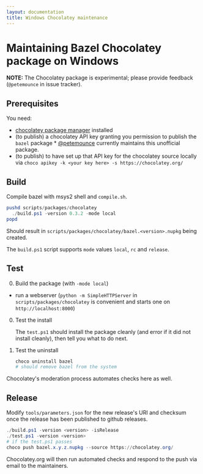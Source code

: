 ```yaml
---
layout: documentation
title: Windows Chocolatey maintenance
---
```


# Maintaining Bazel Chocolatey package on Windows

**NOTE:** The Chocolatey package is experimental; please provide feedback
(`@petemounce` in issue tracker).

## Prerequisites

You need:

*    [chocolatey package manager](https://chocolatey.org) installed
*    (to publish) a chocolatey API key granting you permission to publish the
     `bazel` package
    *   [@petemounce](https://github.com/petemounce) currently maintains this
        unofficial package.
*    (to publish) to have set up that API key for the chocolatey source locally
     via `choco apikey -k <your key here> -s https://chocolatey.org/`

## Build

Compile bazel with msys2 shell and `compile.sh`.

```powershell
pushd scripts/packages/chocolatey
  ./build.ps1 -version 0.3.2 -mode local
popd
```

Should result in `scripts/packages/chocolatey/bazel.<version>.nupkg` being
created.

The `build.ps1` script supports `mode` values `local`, `rc` and `release`.

## Test

0. Build the package (with `-mode local`)

  * run a webserver (`python -m SimpleHTTPServer` in
    `scripts/packages/chocolatey` is convenient and starts one on
    `http://localhost:8000`)

0. Test the install

    The `test.ps1` should install the package cleanly (and error if it did not
    install cleanly), then tell you what to do next.

0. Test the uninstall

    ```sh
    choco uninstall bazel
    # should remove bazel from the system
    ```

Chocolatey's moderation process automates checks here as well.

## Release

Modify `tools/parameters.json` for the new release's URI and checksum once the
release has been published to github releases.

```powershell
./build.ps1 -version <version> -isRelease
./test.ps1 -version <version>
# if the test.ps1 passes
choco push bazel.x.y.z.nupkg --source https://chocolatey.org/
```

Chocolatey.org will then run automated checks and respond to the push via email
to the maintainers.
